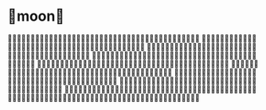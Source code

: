 :full_moon_with_face:moon:full_moon_with_face:
=======
:full_moon_with_face::full_moon_with_face::full_moon_with_face::full_moon_with_face::full_moon_with_face::full_moon_with_face::full_moon_with_face::full_moon_with_face::full_moon_with_face::full_moon_with_face::full_moon_with_face::full_moon_with_face::full_moon_with_face::full_moon_with_face::full_moon_with_face::full_moon_with_face::full_moon_with_face::full_moon_with_face::full_moon_with_face::full_moon_with_face::full_moon_with_face::full_moon_with_face::full_moon_with_face::full_moon_with_face::full_moon_with_face::full_moon_with_face::full_moon_with_face::full_moon_with_face::full_moon_with_face::full_moon_with_face::full_moon_with_face::full_moon_with_face::full_moon_with_face::full_moon_with_face::full_moon_with_face::full_moon_with_face::full_moon_with_face::full_moon_with_face::full_moon_with_face::full_moon_with_face::full_moon_with_face::full_moon_with_face:
:full_moon_with_face::full_moon_with_face::full_moon_with_face::full_moon_with_face::full_moon_with_face::full_moon_with_face::full_moon_with_face::full_moon_with_face::full_moon_with_face::full_moon_with_face::full_moon_with_face::full_moon_with_face::full_moon_with_face::full_moon_with_face::full_moon_with_face::full_moon_with_face::full_moon_with_face::full_moon_with_face::full_moon_with_face::full_moon_with_face::full_moon_with_face::full_moon_with_face::full_moon_with_face::full_moon_with_face::full_moon_with_face::full_moon_with_face::full_moon_with_face::full_moon_with_face::full_moon_with_face::full_moon_with_face::full_moon_with_face::full_moon_with_face::full_moon_with_face::full_moon_with_face::full_moon_with_face::full_moon_with_face::full_moon_with_face::full_moon_with_face::full_moon_with_face::full_moon_with_face::full_moon_with_face::full_moon_with_face:
:full_moon_with_face::full_moon_with_face::full_moon_with_face::full_moon_with_face::full_moon_with_face::full_moon_with_face::full_moon_with_face::full_moon_with_face::full_moon_with_face::full_moon_with_face::full_moon_with_face::full_moon_with_face::full_moon_with_face::full_moon_with_face::full_moon_with_face::full_moon_with_face::full_moon_with_face::full_moon_with_face::full_moon_with_face::full_moon_with_face::full_moon_with_face::full_moon_with_face::full_moon_with_face::full_moon_with_face::full_moon_with_face::full_moon_with_face::full_moon_with_face::full_moon_with_face::full_moon_with_face::full_moon_with_face::full_moon_with_face::full_moon_with_face::full_moon_with_face::full_moon_with_face::full_moon_with_face::full_moon_with_face::full_moon_with_face::full_moon_with_face::full_moon_with_face::full_moon_with_face::full_moon_with_face::full_moon_with_face:
:full_moon_with_face::full_moon_with_face::full_moon_with_face::full_moon_with_face::full_moon_with_face::full_moon_with_face::full_moon_with_face::full_moon_with_face::full_moon_with_face::full_moon_with_face::full_moon_with_face::full_moon_with_face::full_moon_with_face::full_moon_with_face::full_moon_with_face::full_moon_with_face::full_moon_with_face::full_moon_with_face::full_moon_with_face::full_moon_with_face::full_moon_with_face::full_moon_with_face::full_moon_with_face::full_moon_with_face::full_moon_with_face::full_moon_with_face::full_moon_with_face::full_moon_with_face::full_moon_with_face::full_moon_with_face::full_moon_with_face::full_moon_with_face::full_moon_with_face::full_moon_with_face::full_moon_with_face::full_moon_with_face::full_moon_with_face::full_moon_with_face::full_moon_with_face::full_moon_with_face::full_moon_with_face::full_moon_with_face:
:full_moon_with_face::full_moon_with_face::full_moon_with_face::full_moon_with_face::full_moon_with_face::full_moon_with_face::full_moon_with_face::full_moon_with_face::full_moon_with_face::full_moon_with_face::full_moon_with_face::full_moon_with_face::full_moon_with_face::full_moon_with_face::full_moon_with_face::full_moon_with_face::full_moon_with_face::full_moon_with_face::full_moon_with_face::full_moon_with_face::full_moon_with_face::full_moon_with_face::full_moon_with_face::full_moon_with_face::full_moon_with_face::full_moon_with_face::full_moon_with_face::full_moon_with_face::full_moon_with_face::full_moon_with_face::full_moon_with_face::full_moon_with_face::full_moon_with_face::full_moon_with_face::full_moon_with_face::full_moon_with_face::full_moon_with_face::full_moon_with_face::full_moon_with_face::full_moon_with_face::full_moon_with_face::full_moon_with_face:
:full_moon_with_face::full_moon_with_face::full_moon_with_face::full_moon_with_face::full_moon_with_face::full_moon_with_face::full_moon_with_face::full_moon_with_face::full_moon_with_face::full_moon_with_face::full_moon_with_face::full_moon_with_face::full_moon_with_face::full_moon_with_face::full_moon_with_face::full_moon_with_face::full_moon_with_face::full_moon_with_face::full_moon_with_face::full_moon_with_face::full_moon_with_face::full_moon_with_face::full_moon_with_face::full_moon_with_face::full_moon_with_face::full_moon_with_face::full_moon_with_face::full_moon_with_face::full_moon_with_face::full_moon_with_face::full_moon_with_face::full_moon_with_face::full_moon_with_face::full_moon_with_face::full_moon_with_face::full_moon_with_face::full_moon_with_face::full_moon_with_face::full_moon_with_face::full_moon_with_face::full_moon_with_face::full_moon_with_face:
:full_moon_with_face::full_moon_with_face::full_moon_with_face::full_moon_with_face::full_moon_with_face::full_moon_with_face::full_moon_with_face::full_moon_with_face::full_moon_with_face::full_moon_with_face::full_moon_with_face::full_moon_with_face::full_moon_with_face::full_moon_with_face::full_moon_with_face::full_moon_with_face::full_moon_with_face::full_moon_with_face::full_moon_with_face::full_moon_with_face::full_moon_with_face::full_moon_with_face::full_moon_with_face::full_moon_with_face::full_moon_with_face::full_moon_with_face::full_moon_with_face::full_moon_with_face::full_moon_with_face::full_moon_with_face::full_moon_with_face::full_moon_with_face::full_moon_with_face::full_moon_with_face::full_moon_with_face::full_moon_with_face::full_moon_with_face::full_moon_with_face::full_moon_with_face::full_moon_with_face::full_moon_with_face::full_moon_with_face:
:full_moon_with_face::full_moon_with_face::full_moon_with_face::full_moon_with_face::full_moon_with_face::full_moon_with_face::full_moon_with_face::full_moon_with_face::full_moon_with_face::full_moon_with_face::full_moon_with_face::full_moon_with_face::full_moon_with_face::full_moon_with_face::full_moon_with_face::full_moon_with_face::full_moon_with_face::full_moon_with_face::full_moon_with_face::full_moon_with_face::full_moon_with_face::full_moon_with_face::full_moon_with_face::full_moon_with_face::full_moon_with_face::full_moon_with_face::full_moon_with_face::full_moon_with_face::full_moon_with_face::full_moon_with_face::full_moon_with_face::full_moon_with_face::full_moon_with_face::full_moon_with_face::full_moon_with_face::full_moon_with_face::full_moon_with_face::full_moon_with_face::full_moon_with_face::full_moon_with_face::full_moon_with_face::full_moon_with_face:
:full_moon_with_face::full_moon_with_face::full_moon_with_face::full_moon_with_face::full_moon_with_face::full_moon_with_face::full_moon_with_face::full_moon_with_face::full_moon_with_face::full_moon_with_face::full_moon_with_face::full_moon_with_face::full_moon_with_face::full_moon_with_face::full_moon_with_face::full_moon_with_face::full_moon_with_face::full_moon_with_face::full_moon_with_face::full_moon_with_face::full_moon_with_face::full_moon_with_face::full_moon_with_face::full_moon_with_face::full_moon_with_face::full_moon_with_face::full_moon_with_face::full_moon_with_face::full_moon_with_face::full_moon_with_face::full_moon_with_face::full_moon_with_face::full_moon_with_face::full_moon_with_face::full_moon_with_face::full_moon_with_face::full_moon_with_face::full_moon_with_face::full_moon_with_face::full_moon_with_face::full_moon_with_face::full_moon_with_face:
:full_moon_with_face::full_moon_with_face::full_moon_with_face::full_moon_with_face::full_moon_with_face::full_moon_with_face::full_moon_with_face::full_moon_with_face::full_moon_with_face::full_moon_with_face::full_moon_with_face::full_moon_with_face::full_moon_with_face::full_moon_with_face::full_moon_with_face::full_moon_with_face::full_moon_with_face::full_moon_with_face::full_moon_with_face::full_moon_with_face::full_moon_with_face::full_moon_with_face::full_moon_with_face::full_moon_with_face::full_moon_with_face::full_moon_with_face::full_moon_with_face::full_moon_with_face::full_moon_with_face::full_moon_with_face::full_moon_with_face::full_moon_with_face::full_moon_with_face::full_moon_with_face::full_moon_with_face::full_moon_with_face::full_moon_with_face::full_moon_with_face::full_moon_with_face::full_moon_with_face::full_moon_with_face::full_moon_with_face:
